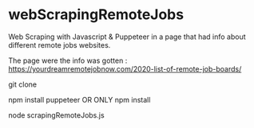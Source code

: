 # webScrapingRemoteJobs

Web Scraping with Javascript & Puppeteer in a page that had info about different remote jobs websites.

The page were the info was gotten : https://yourdreamremotejobnow.com/2020-list-of-remote-job-boards/

git clone

npm install puppeteer OR ONLY npm install

node scrapingRemoteJobs.js

